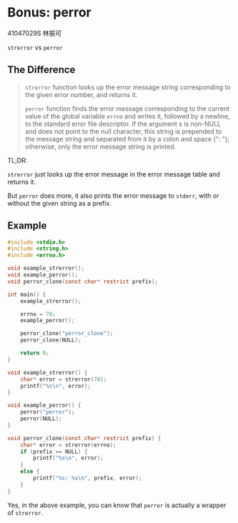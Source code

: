 # Bonus: perror

41047029S 林振可

`strerror` vs `perror`

## The Difference

> `strerror` function looks up the error message string corresponding to the given error number, and returns it.
>
> `perror` function finds the error message corresponding to the current value of the global variable `errno` and writes it, followed by a newline, to the standard error file descriptor.  If the argument s is non-NULL and does not point to the null character, this string is prepended to the message string and separated from it by a colon and space (": "); otherwise, only the error message string is printed.

TL;DR:

`strerror` just looks up the error message in the error message table and returns it.

But `perror` does more, it also prints the error message to `stderr`, with or without the given string as a prefix.

## Example

```c
#include <stdio.h>
#include <string.h>
#include <errno.h>

void example_strerror();
void example_perror();
void perror_clone(const char* restrict prefix);

int main() {
    example_strerror();

    errno = 78;
    example_perror();

    perror_clone("perror_clone");
    perror_clone(NULL);

    return 0;
}

void example_strerror() {
    char* error = strerror(78);
    printf("%s\n", error);
}

void example_perror() {
    perror("perror");
    perror(NULL);
}

void perror_clone(const char* restrict prefix) {
    char* error = strerror(errno);
    if (prefix == NULL) {
        printf("%s\n", error);
    }
    else {
        printf("%s: %s\n", prefix, error);
    }
}
```

Yes, in the above example, you can know that `perror` is actually a wrapper of `strerror`.
